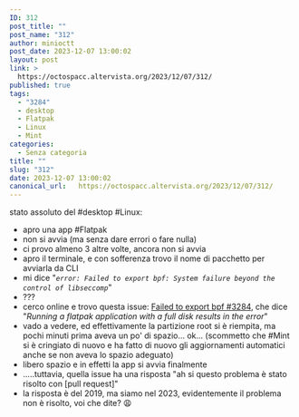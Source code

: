 ```yaml
---
ID: 312
post_title: ""
post_name: "312"
author: minioctt
post_date: 2023-12-07 13:00:02
layout: post
link: >
  https://octospacc.altervista.org/2023/12/07/312/
published: true
tags:
  - "3284"
  - desktop
  - Flatpak
  - Linux
  - Mint
categories:
  - Senza categoria
title: ""
slug: "312"
date: 2023-12-07 13:00:02
canonical_url:   https://octospacc.altervista.org/2023/12/07/312/
---
```

<!-- wp:paragraph -->
<p markdown="1">stato assoluto del #desktop #Linux:</p>
<!-- /wp:paragraph -->

<!-- wp:list -->
<ul><!-- wp:list-item -->
<li>apro una app #Flatpak</li>
<!-- /wp:list-item -->

<!-- wp:list-item -->
<li>non si avvia (ma senza dare errori o fare nulla)</li>
<!-- /wp:list-item -->

<!-- wp:list-item -->
<li>ci provo almeno 3 altre volte, ancora non si avvia</li>
<!-- /wp:list-item -->

<!-- wp:list-item -->
<li>apro il terminale, e con sofferenza trovo il nome di pacchetto per avviarla da CLI</li>
<!-- /wp:list-item -->

<!-- wp:list-item -->
<li>mi dice "<em><code>error: Failed to export bpf: System failure beyond the control of libseccomp</code></em>"</li>
<!-- /wp:list-item -->

<!-- wp:list-item -->
<li>???</li>
<!-- /wp:list-item -->

<!-- wp:list-item -->
<li>cerco online e trovo questa issue: <a href="https://github.com/flatpak/flatpak/issues/3284">Failed to export bpf #3284</a>, che dice "<em>Running a flatpak application with a full disk results in the error</em>"</li>
<!-- /wp:list-item -->

<!-- wp:list-item -->
<li>vado a vedere, ed effettivamente la partizione root si è riempita, ma pochi minuti prima aveva un po' di spazio... ok... (scommetto che #Mint si è cringiato di nuovo e ha fatto di nuovo gli aggiornamenti automatici anche se non aveva lo spazio adeguato)</li>
<!-- /wp:list-item -->

<!-- wp:list-item -->
<li>libero spazio e in effetti la app si avvia finalmente</li>
<!-- /wp:list-item -->

<!-- wp:list-item -->
<li>.....tuttavia, quella issue ha una risposta "ah si questo problema è stato risolto con [pull request]"</li>
<!-- /wp:list-item -->

<!-- wp:list-item -->
<li>la risposta è del 2019, ma siamo nel 2023, evidentemente il problema non è risolto, voi che dite? 😩</li>
<!-- /wp:list-item --></ul>
<!-- /wp:list -->